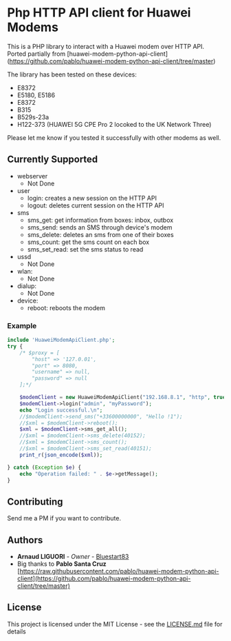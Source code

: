 
# Php HTTP API client for Huawei Modems

This is a PHP library to interact with a Huawei modem over HTTP API. Ported partially from [huawei-modem-python-api-client] (https://github.com/pablo/huawei-modem-python-api-client/tree/master)

The library has been tested on these devices:
* E8372
* E5180, E5186
* E8372
* B315
* B529s-23a
* H122-373 (HUAWEI 5G CPE Pro 2 locoked to the UK Network Three)

Please let me know if you tested it successfully with other modems as well.

## Currently Supported

* webserver
   * Not Done
* user
   * login: creates a new session on the HTTP API
   * logout: deletes current session on the HTTP API
* sms
   * sms_get: get information from boxes: inbox, outbox
   * sms_send: sends an SMS through device's modem
   * sms_delete: deletes an sms from one of their boxes
   * sms_count: get the sms count on each box
   * sms_set_read: set the sms status to read
* ussd
   * Not Done
* wlan:
    * Not Done
* dialup:
    * Not Done
* device:
    * reboot: reboots the modem



### Example
```php
include 'HuaweiModemApiClient.php';
try {
	/* $proxy = [
        "host" => '127.0.01',
        "port" => 8080,
        "username" => null,
        "password" => null
    ];*/

	$modemClient = new HuaweiModemApiClient("192.168.8.1", "http", true, $proxy);
	$modemClient->login("admin", "myPassword");
	echo "Login successful.\n";
	//$modemClient->send_sms("+33600000000", "Hello !1");
	//$xml = $modemClient->reboot();
	$xml = $modemClient->sms_get_all();
	//$xml = $modemClient->sms_delete(40152);
	//$xml = $modemClient->sms_count();
	//$xml = $modemClient->sms_set_read(40151);
	print_r(json_encode($xml));

} catch (Exception $e) {
	echo "Operation failed: " . $e->getMessage();
}

```


## Contributing

Send me a PM if you want to contribute. 

## Authors

* **Arnaud LIGUORI** - *Owner* - [Bluestart83](https://github.com/Bluestart83)
* Big thanks to **Pablo Santa Cruz** [https://raw.githubusercontent.com/pablo/huawei-modem-python-api-client](https://github.com/pablo/huawei-modem-python-api-client/tree/master)

## License

This project is licensed under the MIT License - see the [LICENSE.md](LICENSE.md) file for details
